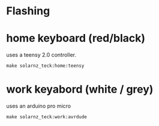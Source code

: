 # Flashing

# home keyboard (red/black)

uses a teensy 2.0 controller.

```
make solarnz_teck:home:teensy
```

# work keyabord (white / grey)

uses an arduino pro micro

```
make solarnz_teck:work:avrdude
```
